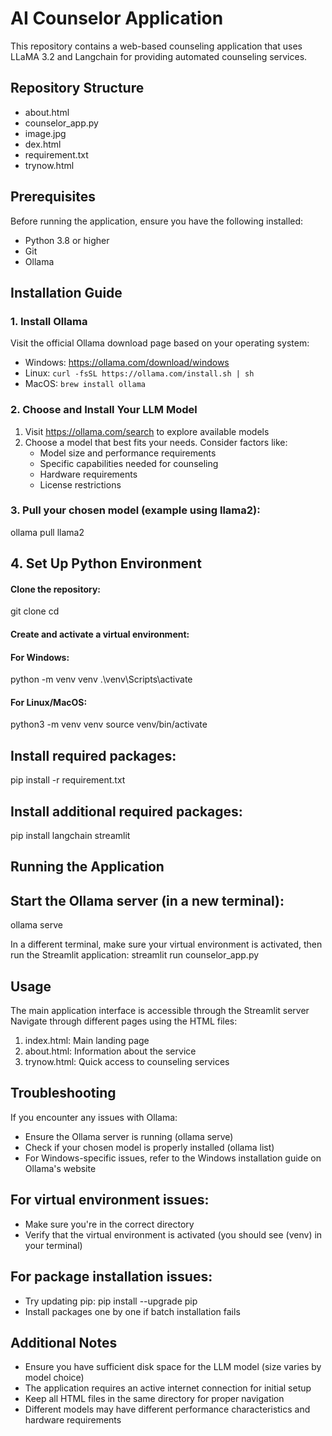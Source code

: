 # AI Counselor Application

This repository contains a web-based counseling application that uses LLaMA 3.2 and Langchain for providing automated counseling services.

## Repository Structure

- about.html
- counselor_app.py
- image.jpg
- dex.html
- requirement.txt
- trynow.html

## Prerequisites

Before running the application, ensure you have the following installed:
- Python 3.8 or higher
- Git
- Ollama

## Installation Guide

### 1. Install Ollama

Visit the official Ollama download page based on your operating system:
- Windows: https://ollama.com/download/windows
- Linux: `curl -fsSL https://ollama.com/install.sh | sh`
- MacOS: `brew install ollama`

### 2. Choose and Install Your LLM Model

1. Visit https://ollama.com/search to explore available models
2. Choose a model that best fits your needs. Consider factors like:
   - Model size and performance requirements
   - Specific capabilities needed for counseling
   - Hardware requirements
   - License restrictions

### 3. Pull your chosen model (example using llama2):

ollama pull llama2


## 4. Set Up Python Environment

#### Clone the repository:
git clone <repository-url>
cd <repository-name>

#### Create and activate a virtual environment:

#### For Windows:
python -m venv venv
.\venv\Scripts\activate


#### For Linux/MacOS:
python3 -m venv venv
source venv/bin/activate

## Install required packages:
pip install -r requirement.txt

## Install additional required packages:
pip install langchain streamlit

## Running the Application

## Start the Ollama server (in a new terminal):
ollama serve


In a different terminal, make sure your virtual environment is activated, then run the Streamlit application:
streamlit run counselor_app.py

## Usage

The main application interface is accessible through the Streamlit server
Navigate through different pages using the HTML files:

1. index.html: Main landing page
2. about.html: Information about the service
3. trynow.html: Quick access to counseling services



## Troubleshooting

If you encounter any issues with Ollama:

- Ensure the Ollama server is running (ollama serve)
- Check if your chosen model is properly installed (ollama list)
- For Windows-specific issues, refer to the Windows installation guide on Ollama's website


## For virtual environment issues:

- Make sure you're in the correct directory
- Verify that the virtual environment is activated (you should see (venv) in your terminal)


## For package installation issues:

- Try updating pip: pip install --upgrade pip
- Install packages one by one if batch installation fails



## Additional Notes

- Ensure you have sufficient disk space for the LLM model (size varies by model choice)
- The application requires an active internet connection for initial setup
- Keep all HTML files in the same directory for proper navigation
- Different models may have different performance characteristics and hardware requirements
